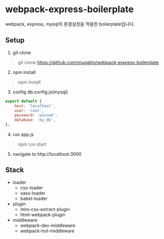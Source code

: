 # webpack-express-boilerplate

webpack, express, mysql의 환경설정을 적용한 boilerplate입니다.

## Setup
1. git clone
> git clone https://github.com/mugglim/webpack-express-boilerplate
2. npm install
> npm install
3. config db.config.js(mysql)
```js
export default {
    host: 'localhost',
    user: 'root',
    password: 'passwd',
    database: 'my_db',
};
```
4. run app.js
> npm run start
5. navigate to http://localhost:3000

## Stack
- loader
  - css-loader
  - sass-loader
  - babel-loader
- plugin
  - mini-css-extract-plugin
  - html-webpack-plugin
- middleware
  - webpack-dev-middleware
  - webpack-hot-middleware
  
